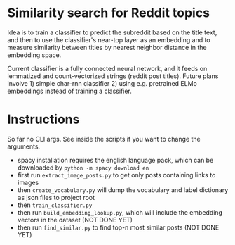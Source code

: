 # Similarity search for Reddit topics

Idea is to train a classifier to predict the subreddit based on the 
title text, and then to use the classifier's near-top 
layer as an embedding and to measure similarity between titles
by nearest neighbor distance in the embedding space.

Current classifier is a fully connected neural network, and it feeds
on lemmatized and count-vectorized strings (reddit post titles).
 Future plans involve 1) simple char-rnn classifier 2) using e.g.
 pretrained ELMo embeddings instead of training a classifier. 
 
# Instructions

So far no CLI args. See inside the scripts if you want to change
the arguments.

* spacy installation requires the english language pack, which can be downloaded by `python -m spacy download en`
* first run `extract_image_posts.py` to get only posts containing links to images
* then `create_vocabulary.py` will dump the vocabulary and label dictionary as json files to project root
* then `train_classifier.py`
* then run `build_embedding_lookup.py`, which will include the 
embedding vectors in the dataset (NOT DONE YET)
* then run `find_similar.py` to find top-n most similar posts
(NOT DONE YET)